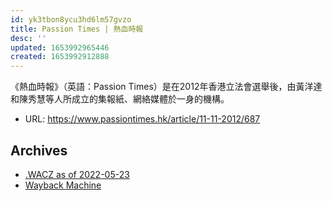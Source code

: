 ```yaml
---
id: yk3tbon8ycu3hd6lm57gvzo
title: Passion Times | 熱血時報
desc: ''
updated: 1653992965446
created: 1653992912888
---
```


《熱血時報》（英語：Passion Times）是在2012年香港立法會選舉後，由黃洋達和陳秀慧等人所成立的集報紙、網絡媒體於一身的機構。


- URL: https://www.passiontimes.hk/article/11-11-2012/687


## Archives

- [.WACZ as of 2022-05-23](https://bafybeiheijm254aewd5hmcucyzqwidvsh52dtufwr3d7exkdfaikygrbqi.ipfs.dweb.link/fixtures/passiontime-05_23_2022.wacz)
- [Wayback Machine](https://web.archive.org/web/*/http://www.passiontimes.hk/4.0/index.php)
